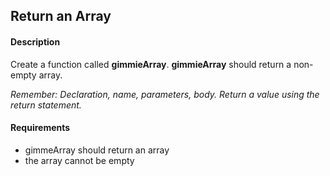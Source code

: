 ## Return an Array

#### Description
Create a function called **gimmieArray**. **gimmieArray** should return a non-empty array.

*Remember: Declaration, name, parameters, body. Return a value using the return statement.*

#### Requirements
* gimmeArray should return an array
* the array cannot be empty
